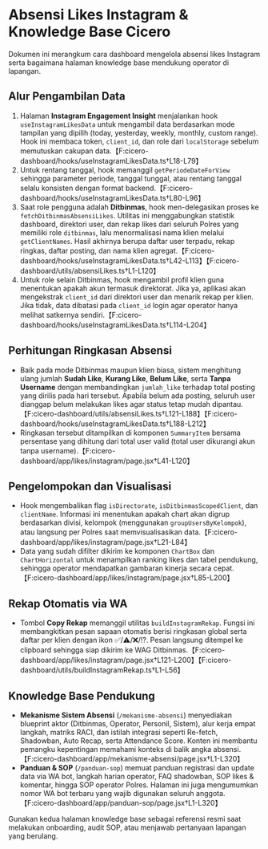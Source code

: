 # Absensi Likes Instagram & Knowledge Base Cicero

Dokumen ini merangkum cara dashboard mengelola absensi likes Instagram serta bagaimana halaman knowledge base mendukung operator di lapangan.

## Alur Pengambilan Data

1. Halaman **Instagram Engagement Insight** menjalankan hook `useInstagramLikesData` untuk mengambil data berdasarkan mode tampilan yang dipilih (today, yesterday, weekly, monthly, custom range). Hook ini membaca token, `client_id`, dan role dari `localStorage` sebelum memutuskan cakupan data.【F:cicero-dashboard/hooks/useInstagramLikesData.ts†L18-L79】
2. Untuk rentang tanggal, hook memanggil `getPeriodeDateForView` sehingga parameter periode, tanggal tunggal, atau rentang tanggal selalu konsisten dengan format backend.【F:cicero-dashboard/hooks/useInstagramLikesData.ts†L80-L96】
3. Saat role pengguna adalah **Ditbinmas**, hook men-delegasikan proses ke `fetchDitbinmasAbsensiLikes`. Utilitas ini menggabungkan statistik dashboard, direktori user, dan rekap likes dari seluruh Polres yang memiliki role `ditbinmas`, lalu menormalisasi nama klien melalui `getClientNames`. Hasil akhirnya berupa daftar user terpadu, rekap ringkas, daftar posting, dan nama klien agregat.【F:cicero-dashboard/hooks/useInstagramLikesData.ts†L42-L113】【F:cicero-dashboard/utils/absensiLikes.ts†L1-L120】
4. Untuk role selain Ditbinmas, hook mengambil profil klien guna menentukan apakah akun termasuk direktorat. Jika ya, aplikasi akan mengekstrak `client_id` dari direktori user dan menarik rekap per klien. Jika tidak, data dibatasi pada `client_id` login agar operator hanya melihat satkernya sendiri.【F:cicero-dashboard/hooks/useInstagramLikesData.ts†L114-L204】

## Perhitungan Ringkasan Absensi

- Baik pada mode Ditbinmas maupun klien biasa, sistem menghitung ulang jumlah **Sudah Like**, **Kurang Like**, **Belum Like**, serta **Tanpa Username** dengan membandingkan `jumlah_like` terhadap total posting yang dirilis pada hari tersebut. Apabila belum ada posting, seluruh user dianggap belum melakukan likes agar status tetap mudah dipantau.【F:cicero-dashboard/utils/absensiLikes.ts†L121-L188】【F:cicero-dashboard/hooks/useInstagramLikesData.ts†L188-L212】
- Ringkasan tersebut ditampilkan di komponen `SummaryItem` bersama persentase yang dihitung dari total user valid (total user dikurangi akun tanpa username).【F:cicero-dashboard/app/likes/instagram/page.jsx†L41-L120】

## Pengelompokan dan Visualisasi

- Hook mengembalikan flag `isDirectorate`, `isDitbinmasScopedClient`, dan `clientName`. Informasi ini menentukan apakah chart akan digrup berdasarkan divisi, kelompok (menggunakan `groupUsersByKelompok`), atau langsung per Polres saat memvisualisasikan data.【F:cicero-dashboard/app/likes/instagram/page.jsx†L21-L84】
- Data yang sudah difilter dikirim ke komponen `ChartBox` dan `ChartHorizontal` untuk menampilkan ranking likes dan tabel pendukung, sehingga operator mendapatkan gambaran kinerja secara cepat.【F:cicero-dashboard/app/likes/instagram/page.jsx†L85-L200】

## Rekap Otomatis via WA

- Tombol **Copy Rekap** memanggil utilitas `buildInstagramRekap`. Fungsi ini membangkitkan pesan sapaan otomatis berisi ringkasan global serta daftar per klien dengan ikon ✅/⚠️/❌/⁉️. Pesan langsung ditempel ke clipboard sehingga siap dikirim ke WAG Ditbinmas.【F:cicero-dashboard/app/likes/instagram/page.jsx†L121-L200】【F:cicero-dashboard/utils/buildInstagramRekap.ts†L1-L56】

## Knowledge Base Pendukung

- **Mekanisme Sistem Absensi** (`/mekanisme-absensi`) menyediakan blueprint aktor (Ditbinmas, Operator, Personil, Sistem), alur kerja empat langkah, matriks RACI, dan istilah integrasi seperti Re-fetch, Shadowban, Auto Recap, serta Attendance Score. Konten ini membantu pemangku kepentingan memahami konteks di balik angka absensi.【F:cicero-dashboard/app/mekanisme-absensi/page.jsx†L1-L320】
- **Panduan & SOP** (`/panduan-sop`) memuat panduan registrasi dan update data via WA bot, langkah harian operator, FAQ shadowban, SOP likes & komentar, hingga SOP operator Polres. Halaman ini juga mengumumkan nomor WA bot terbaru yang wajib digunakan seluruh anggota.【F:cicero-dashboard/app/panduan-sop/page.jsx†L1-L320】

Gunakan kedua halaman knowledge base sebagai referensi resmi saat melakukan onboarding, audit SOP, atau menjawab pertanyaan lapangan yang berulang.
